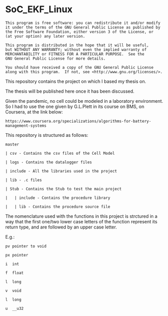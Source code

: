 # SoC_EKF_Linux

    This program is free software: you can redistribute it and/or modify
    it under the terms of the GNU General Public License as published by
    the Free Software Foundation, either version 3 of the License, or
    (at your option) any later version.

    This program is distributed in the hope that it will be useful,
    but WITHOUT ANY WARRANTY; without even the implied warranty of
    MERCHANTABILITY or FITNESS FOR A PARTICULAR PURPOSE.  See the
    GNU General Public License for more details.

    You should have received a copy of the GNU General Public License
    along with this program.  If not, see <http://www.gnu.org/licenses/>.
    
This repository contains the project on which I based my thesis on. 

The thesis will be published here once it has been discussed.
 
Given the pandemic, no cell could be modeled in a laboratory environment. So I had to use the one given by G.L.Plett in its course on BMS, on Coursera, at the link below:

	https://www.coursera.org/specializations/algorithms-for-battery-management-systems

This repository is structured as follows:

	master
	
	| csv - Contains the csv files of the Cell Model
	
	| logs - Contains the datalogger files
	
	| include - All the libraries used in the project

	| lib - .c files
	
	| Stub - Contains the Stub to test the main project

	|   | include - Contains the procedure library

	|   | lib - Contains the procedure source file


The nomenclature used with the functions in this project is strctured in a way that the first one/two lower case letters of the function represent its return type, and are followed by an upper case letter. 

E.g.:

    pv pointer to void

    px pointer

    i  int

    f  float

    l  long

    v  void

    l  long

    u  __u32
 